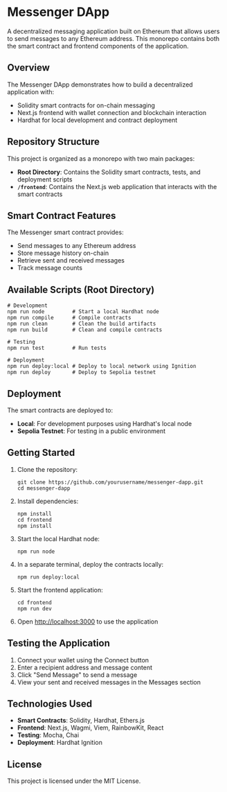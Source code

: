 # Messenger DApp

A decentralized messaging application built on Ethereum that allows users to send messages to any Ethereum address. This
monorepo contains both the smart contract and frontend components of the application.

## Overview

The Messenger DApp demonstrates how to build a decentralized application with:

- Solidity smart contracts for on-chain messaging
- Next.js frontend with wallet connection and blockchain interaction
- Hardhat for local development and contract deployment

## Repository Structure

This project is organized as a monorepo with two main packages:

- **Root Directory**: Contains the Solidity smart contracts, tests, and deployment scripts
- **`/frontend`**: Contains the Next.js web application that interacts with the smart contracts

## Smart Contract Features

The Messenger smart contract provides:

- Send messages to any Ethereum address
- Store message history on-chain
- Retrieve sent and received messages
- Track message counts

## Available Scripts (Root Directory)

```shell
# Development
npm run node         # Start a local Hardhat node
npm run compile      # Compile contracts
npm run clean        # Clean the build artifacts
npm run build        # Clean and compile contracts

# Testing
npm run test         # Run tests

# Deployment
npm run deploy:local # Deploy to local network using Ignition
npm run deploy       # Deploy to Sepolia testnet
```

## Deployment

The smart contracts are deployed to:

- **Local**: For development purposes using Hardhat's local node
- **Sepolia Testnet**: For testing in a public environment

## Getting Started

1. Clone the repository:
   ```
   git clone https://github.com/yourusername/messenger-dapp.git
   cd messenger-dapp
   ```

2. Install dependencies:
   ```
   npm install
   cd frontend
   npm install
   ```

3. Start the local Hardhat node:
   ```
   npm run node
   ```

4. In a separate terminal, deploy the contracts locally:
   ```
   npm run deploy:local
   ```

5. Start the frontend application:
   ```
   cd frontend
   npm run dev
   ```

6. Open [http://localhost:3000](http://localhost:3000) to use the application

## Testing the Application

1. Connect your wallet using the Connect button
2. Enter a recipient address and message content
3. Click "Send Message" to send a message
4. View your sent and received messages in the Messages section

## Technologies Used

- **Smart Contracts**: Solidity, Hardhat, Ethers.js
- **Frontend**: Next.js, Wagmi, Viem, RainbowKit, React
- **Testing**: Mocha, Chai
- **Deployment**: Hardhat Ignition

## License

This project is licensed under the MIT License.
